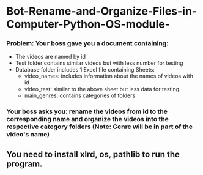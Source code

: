 # Bot-Rename-and-Organize-Files-in-Computer-Python-OS-module-

### Problem: Your boss gave you a document containing:
- The videos are named by id
- Test folder contains similar videos but with less number for testing
- Database folder includes 1 Excel file containing Sheets:
  + video_names: includes information about the names of videos with id
  + video_test: similar to the above sheet but less data for testing
  + main_genres: contains categories of folders
### Your boss asks you: rename the videos from id to the corresponding name and  organize the videos into the respective category folders (Note: Genre will be in part of the video's name)

## You need to install xlrd, os, pathlib to run the program.

